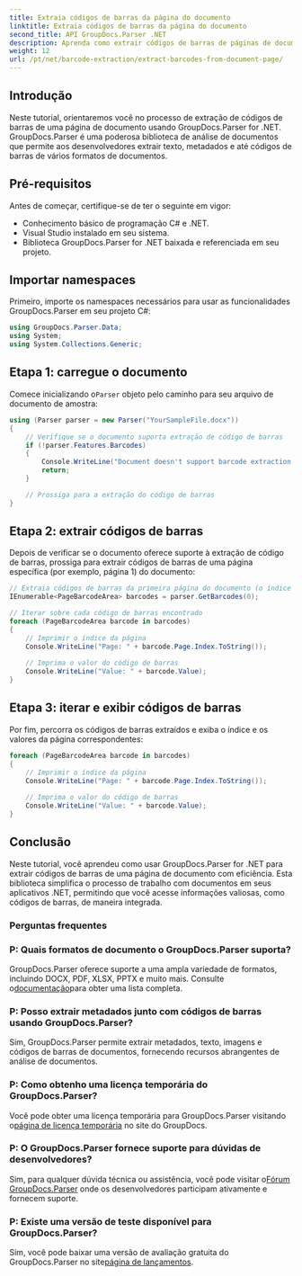 ```yaml
---
title: Extraia códigos de barras da página do documento
linktitle: Extraia códigos de barras da página do documento
second_title: API GroupDocs.Parser .NET
description: Aprenda como extrair códigos de barras de páginas de documentos usando GroupDocs.Parser for .NET. Este tutorial fornece orientação passo a passo para extração de código de barras.
weight: 12
url: /pt/net/barcode-extraction/extract-barcodes-from-document-page/
---
```

## Introdução
Neste tutorial, orientaremos você no processo de extração de códigos de barras de uma página de documento usando GroupDocs.Parser for .NET. GroupDocs.Parser é uma poderosa biblioteca de análise de documentos que permite aos desenvolvedores extrair texto, metadados e até códigos de barras de vários formatos de documentos.
## Pré-requisitos

Antes de começar, certifique-se de ter o seguinte em vigor:
- Conhecimento básico de programação C# e .NET.
- Visual Studio instalado em seu sistema.
- Biblioteca GroupDocs.Parser for .NET baixada e referenciada em seu projeto.
## Importar namespaces
Primeiro, importe os namespaces necessários para usar as funcionalidades GroupDocs.Parser em seu projeto C#:

```csharp
using GroupDocs.Parser.Data;
using System;
using System.Collections.Generic;
```
## Etapa 1: carregue o documento

 Comece inicializando o`Parser` objeto pelo caminho para seu arquivo de documento de amostra:

```csharp
using (Parser parser = new Parser("YourSampleFile.docx"))
{
    // Verifique se o documento suporta extração de código de barras
    if (!parser.Features.Barcodes)
    {
        Console.WriteLine("Document doesn't support barcode extraction.");
        return;
    }

    // Prossiga para a extração do código de barras
}
```
## Etapa 2: extrair códigos de barras

Depois de verificar se o documento oferece suporte à extração de código de barras, prossiga para extrair códigos de barras de uma página específica (por exemplo, página 1) do documento:

```csharp
// Extraia códigos de barras da primeira página do documento (o índice da página é baseado em 0)
IEnumerable<PageBarcodeArea> barcodes = parser.GetBarcodes(0);

// Iterar sobre cada código de barras encontrado
foreach (PageBarcodeArea barcode in barcodes)
{
    // Imprimir o índice da página
    Console.WriteLine("Page: " + barcode.Page.Index.ToString());
    
    // Imprima o valor do código de barras
    Console.WriteLine("Value: " + barcode.Value);
}
```
## Etapa 3: iterar e exibir códigos de barras

Por fim, percorra os códigos de barras extraídos e exiba o índice e os valores da página correspondentes:

```csharp
foreach (PageBarcodeArea barcode in barcodes)
{
    // Imprimir o índice da página
    Console.WriteLine("Page: " + barcode.Page.Index.ToString());
    
    // Imprima o valor do código de barras
    Console.WriteLine("Value: " + barcode.Value);
}
```
## Conclusão

Neste tutorial, você aprendeu como usar GroupDocs.Parser for .NET para extrair códigos de barras de uma página de documento com eficiência. Esta biblioteca simplifica o processo de trabalho com documentos em seus aplicativos .NET, permitindo que você acesse informações valiosas, como códigos de barras, de maneira integrada.

### Perguntas frequentes

### P: Quais formatos de documento o GroupDocs.Parser suporta?
 GroupDocs.Parser oferece suporte a uma ampla variedade de formatos, incluindo DOCX, PDF, XLSX, PPTX e muito mais. Consulte o[documentação](https://tutorials.groupdocs.com/parser/net/)para obter uma lista completa.

### P: Posso extrair metadados junto com códigos de barras usando GroupDocs.Parser?
Sim, GroupDocs.Parser permite extrair metadados, texto, imagens e códigos de barras de documentos, fornecendo recursos abrangentes de análise de documentos.

### P: Como obtenho uma licença temporária do GroupDocs.Parser?
 Você pode obter uma licença temporária para GroupDocs.Parser visitando o[página de licença temporária](https://purchase.groupdocs.com/temporary-license/) no site do GroupDocs.

### P: O GroupDocs.Parser fornece suporte para dúvidas de desenvolvedores?
 Sim, para qualquer dúvida técnica ou assistência, você pode visitar o[Fórum GroupDocs.Parser](https://forum.groupdocs.com/c/parser/17) onde os desenvolvedores participam ativamente e fornecem suporte.

### P: Existe uma versão de teste disponível para GroupDocs.Parser?
 Sim, você pode baixar uma versão de avaliação gratuita do GroupDocs.Parser no site[página de lançamentos](https://releases.groupdocs.com/).